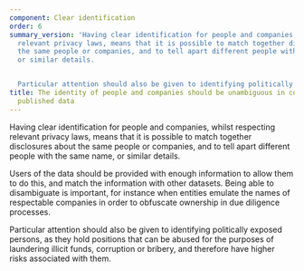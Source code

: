 ```yaml
---
component: Clear identification
order: 6
summary_version: 'Having clear identification for people and companies, whilst respecting
  relevant privacy laws, means that it is possible to match together disclosures about
  the same people or companies, and to tell apart different people with the same name,
  or similar details.


  Particular attention should also be given to identifying politically exposed persons.'
title: The identity of people and companies should be unambiguous in collected and
  published data
---
```


Having clear identification for people and companies, whilst respecting relevant privacy laws, means that it is possible to match together disclosures about the same people or companies, and to tell apart different people with the same name, or similar details. 

Users of the data should be provided with enough information to allow them to do this, and match the information with other datasets. Being able to disambiguate is important, for instance when entities emulate the names of respectable companies in order to obfuscate ownership in due diligence processes. 

Particular attention should also be given to identifying politically exposed persons, as they hold positions that can be abused for the purposes of laundering illicit funds, corruption or bribery, and therefore have higher risks associated with them.